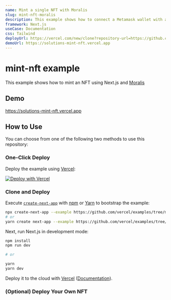 ```yaml
---
name: Mint a single NFT with Moralis
slug: mint-nft-moralis
description: This example shows how to connect a Metamask wallet with a Next.js app and how to mint NFTs using Moralis, a popular backend service provider for Web3 apps.
framework: Next.js
useCase: Documentation
css: Tailwind
deployUrl: https://vercel.com/new/clone?repository-url=https://github.com/vercel/examples/tree/main/solutions/mint-nft&project-name=mint-nft&repository-name=mint-nft&env=NEXT_PUBLIC_APP_ID,NEXT_PUBLIC_SERVER_URL,NEXT_PUBLIC_SERVER_DOMAIN
demoUrl: https://solutions-mint-nft.vercel.app
---
```


# mint-nft example

This example shows how to mint an NFT using Next.js and [Moralis](https://moralis.io/)

## Demo

https://solutions-mint-nft.vercel.app

## How to Use

You can choose from one of the following two methods to use this repository:

### One-Click Deploy

Deploy the example using [Vercel](https://vercel.com?utm_source=github&utm_medium=readme&utm_campaign=vercel-examples):

[![Deploy with Vercel](https://vercel.com/button)](https://vercel.com/new/clone?repository-url=https://github.com/vercel/examples/tree/main/solutions/mint-nft&project-name=mint-nft&repository-name=mint-nft&env=MORALIS_API_KEY,APP_DOMAIN,NEXTAUTH_URL,NEXTAUTH_SECRET,NEXT_PUBLIC_SERVER_DOMAIN)

### Clone and Deploy

Execute [`create-next-app`](https://github.com/vercel/next.js/tree/canary/packages/create-next-app) with [npm](https://docs.npmjs.com/cli/init) or [Yarn](https://yarnpkg.com/lang/en/docs/cli/create/) to bootstrap the example:

```bash
npx create-next-app --example https://github.com/vercel/examples/tree/main/solutions/mint-nft
# or
yarn create next-app --example https://github.com/vercel/examples/tree/main/solutions/mint-nft
```

Next, run Next.js in development mode:

```bash
npm install
npm run dev

# or

yarn
yarn dev
```

Deploy it to the cloud with [Vercel](https://vercel.com/new?utm_source=github&utm_medium=readme&utm_campaign=edge-middleware-eap) ([Documentation](https://nextjs.org/docs/deployment)).

### (Optional) Deploy Your Own NFT

